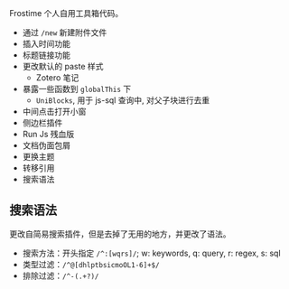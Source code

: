 Frostime 个人自用工具箱代码。

- 通过 `/new` 新建附件文件
- 插入时间功能
- 标题链接功能
- 更改默认的 paste 样式
  - Zotero 笔记
- 暴露一些函数到 `globalThis` 下
  - `UniBlocks`, 用于 js-sql 查询中, 对父子块进行去重
- 中间点击打开小窗
- 侧边栏插件
- Run Js 残血版
- 文档伪面包屑
- 更换主题
- 转移引用
- 搜索语法

## 搜索语法

更改自简易搜索插件，但是去掉了无用的地方，并更改了语法。

- 搜索方法：开头指定 `/^:[wqrs]/`; w: keywords, q: query, r: regex, s: sql
- 类型过滤：`/^@[dhlptbsicmoOL1-6]+$/`
- 排除过滤：`/^-(.+?)/`
